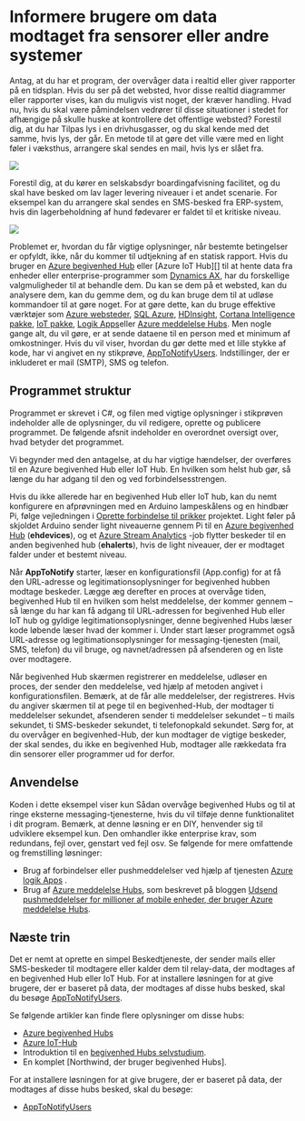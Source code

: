 <properties 
   pageTitle="Informere brugere om data modtaget fra sensorer eller andre systemer | Microsoft Azure"
   description="Beskriver, hvordan du bruger begivenhed Hubs til at informere brugere om føler data."
   services="event-hubs"
   documentationCenter="na"
   authors="spyrossak"
   manager="timlt"
   editor="" />
<tags 
   ms.service="event-hubs"
   ms.devlang="na"
   ms.topic="article"
   ms.tgt_pltfrm="na"
   ms.workload="na"
   ms.date="08/25/2016"
   ms.author="spyros;sethm" />

# <a name="notify-users-of-data-received-from-sensors-or-other-systems"></a>Informere brugere om data modtaget fra sensorer eller andre systemer

Antag, at du har et program, der overvåger data i realtid eller giver rapporter på en tidsplan. Hvis du ser på det websted, hvor disse realtid diagrammer eller rapporter vises, kan du muligvis vist noget, der kræver handling. Hvad nu, hvis du skal være påmindelsen vedrører til disse situationer i stedet for afhængige på skulle huske at kontrollere det offentlige websted? Forestil dig, at du har Tilpas lys i en drivhusgasser, og du skal kende med det samme, hvis lys, der går. En metode til at gøre det ville være med en light føler i væksthus, arrangere skal sendes en mail, hvis lys er slået fra.

![][1]

Forestil dig, at du kører en selskabsdyr boardingafvisning facilitet, og du skal have besked om lav lager levering niveauer i et andet scenarie. For eksempel kan du arrangere skal sendes en SMS-besked fra ERP-system, hvis din lagerbeholdning af hund fødevarer er faldet til et kritiske niveau. 

![][2]

Problemet er, hvordan du får vigtige oplysninger, når bestemte betingelser er opfyldt, ikke, når du kommer til udtjekning af en statisk rapport. Hvis du bruger en [Azure begivenhed Hub][] eller [Azure IoT Hub][] til at hente data fra enheder eller enterprise-programmer som [Dynamics AX][], har du forskellige valgmuligheder til at behandle dem. Du kan se dem på et websted, kan du analysere dem, kan du gemme dem, og du kan bruge dem til at udløse kommandoer til at gøre noget. For at gøre dette, kan du bruge effektive værktøjer som [Azure websteder][], [SQL Azure][], [HDInsight][], [Cortana Intelligence pakke][], [IoT pakke][], [Logik Apps][]eller [Azure meddelelse Hubs][]. Men nogle gange alt, du vil gøre, er at sende dataene til en person med et minimum af omkostninger. Hvis du vil viser, hvordan du gør dette med et lille stykke af kode, har vi angivet en ny stikprøve, [AppToNotifyUsers][]. Indstillinger, der er inkluderet er mail (SMTP), SMS og telefon.

## <a name="application-structure"></a>Programmet struktur

Programmet er skrevet i C#, og filen med vigtige oplysninger i stikprøven indeholder alle de oplysninger, du vil redigere, oprette og publicere programmet. De følgende afsnit indeholder en overordnet oversigt over, hvad betyder det programmet.

Vi begynder med den antagelse, at du har vigtige hændelser, der overføres til en Azure begivenhed Hub eller IoT Hub. En hvilken som helst hub gør, så længe du har adgang til den og ved forbindelsesstrengen.

Hvis du ikke allerede har en begivenhed Hub eller IoT hub, kan du nemt konfigurere en afprøvningen med en Arduino lampeskålens og en hindbær Pi, følge vejledningen i [Oprette forbindelse til prikker](https://github.com/Azure/connectthedots) projektet. Light føler på skjoldet Arduino sender light niveauerne gennem Pi til en [Azure begivenhed Hub][] (**ehdevices**), og et [Azure Stream Analytics](https://azure.microsoft.com/services/stream-analytics/) -job flytter beskeder til en anden begivenhed hub (**ehalerts**), hvis de light niveauer, der er modtaget falder under et bestemt niveau.

Når **AppToNotify** starter, læser en konfigurationsfil (App.config) for at få den URL-adresse og legitimationsoplysninger for begivenhed hubben modtage beskeder. Lægge æg derefter en proces at overvåge tiden, begivenhed Hub til en hvilken som helst meddelelse, der kommer gennem – så længe du har kan få adgang til URL-adressen for begivenhed Hub eller IoT hub og gyldige legitimationsoplysninger, denne begivenhed Hubs læser kode løbende læser hvad der kommer i. Under start læser programmet også URL-adresse og legitimationsoplysninger for messaging-tjenesten (mail, SMS, telefon) du vil bruge, og navnet/adressen på afsenderen og en liste over modtagere.

Når begivenhed Hub skærmen registrerer en meddelelse, udløser en proces, der sender den meddelelse, ved hjælp af metoden angivet i konfigurationsfilen. Bemærk, at de får alle meddelelser, der registreres. Hvis du angiver skærmen til at pege til en begivenhed-Hub, der modtager ti meddelelser sekundet, afsenderen sender ti meddelelser sekundet – ti mails sekundet, ti SMS-beskeder sekundet, ti telefonopkald sekundet. Sørg for, at du overvåger en begivenhed-Hub, der kun modtager de vigtige beskeder, der skal sendes, du ikke en begivenhed Hub, modtager alle rækkedata fra din sensorer eller programmer ud for derfor.

## <a name="applicability"></a>Anvendelse

Koden i dette eksempel viser kun Sådan overvåge begivenhed Hubs og til at ringe eksterne messaging-tjenesterne, hvis du vil tilføje denne funktionalitet i dit program. Bemærk, at denne løsning er en DIY, henvender sig til udviklere eksempel kun. Den omhandler ikke enterprise krav, som redundans, fejl over, genstart ved fejl osv. Se følgende for mere omfattende og fremstilling løsninger:

- Brug af forbindelser eller pushmeddelelser ved hjælp af tjenesten [Azure logik Apps](../app-service-logic/app-service-logic-connectors-list.md) .
- Brug af [Azure meddelelse Hubs](https://msdn.microsoft.com/library/azure/jj927170.aspx), som beskrevet på bloggen [Udsend pushmeddelelser for millioner af mobile enheder, der bruger Azure meddelelse Hubs](http://weblogs.asp.net/scottgu/broadcast-push-notifications-to-millions-of-mobile-devices-using-windows-azure-notification-hubs). 

## <a name="next-steps"></a>Næste trin

Det er nemt at oprette en simpel Beskedtjeneste, der sender mails eller SMS-beskeder til modtagere eller kalder dem til relay-data, der modtages af en begivenhed Hub eller IoT Hub. For at installere løsningen for at give brugere, der er baseret på data, der modtages af disse hubs besked, skal du besøge [AppToNotifyUsers][].

Se følgende artikler kan finde flere oplysninger om disse hubs:

- [Azure begivenhed Hubs]
- [Azure IoT-Hub]
- Introduktion til en [begivenhed Hubs selvstudium].
- En komplet [Northwind, der bruger begivenhed Hubs].

For at installere løsningen for at give brugere, der er baseret på data, der modtages af disse hubs besked, skal du besøge:

- [AppToNotifyUsers][]

[Begivenhed Hubs selvstudium]: event-hubs-csharp-ephcs-getstarted.md
[Azure IoT-Hub]: https://azure.microsoft.com/services/iot-hub/
[Azure begivenhed Hubs]: https://azure.microsoft.com/services/event-hubs/
[Azure begivenhed Hub]: https://azure.microsoft.com/services/event-hubs/
[eksempelprogram, der bruger begivenhed Hubs]: https://code.msdn.microsoft.com/Service-Bus-Event-Hub-286fd097
[AppToNotifyUsers]: https://github.com/Azure-Samples/event-hubs-dotnet-user-notifications
[Dynamics AX]: http://www.microsoft.com/dynamics/erp-ax-overview.aspx
[Azure websteder]: https://azure.microsoft.com/services/app-service/web/
[SQL Azure]: https://azure.microsoft.com/services/sql-database/
[HDInsight]: https://azure.microsoft.com/services/hdinsight/
[Cortana Intelligence pakke]: http://www.microsoft.com/server-cloud/cortana-analytics-suite/Overview.aspx?WT.srch=1&WT.mc_ID=SEM_lLFwOJm3&bknode=BlueKai
[IoT pakke]: https://azure.microsoft.com/solutions/iot-suite/
[Logik Apps]: https://azure.microsoft.com/services/app-service/logic/
[Azure meddelelse Hubs]: https://azure.microsoft.com/services/notification-hubs/
[Azure Stream Analytics]: https://azure.microsoft.com/services/stream-analytics/
 
[1]: ./media/event-hubs-sensors-notify-users/event-hubs-sensor-alert.png
[2]: ./media/event-hubs-sensors-notify-users/event-hubs-erp-alert.png